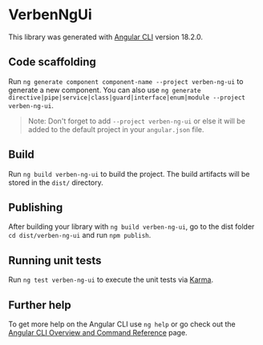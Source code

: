 # VerbenNgUi

This library was generated with [Angular CLI](https://github.com/angular/angular-cli) version 18.2.0.

## Code scaffolding

Run `ng generate component component-name --project verben-ng-ui` to generate a new component. You can also use `ng generate directive|pipe|service|class|guard|interface|enum|module --project verben-ng-ui`.
> Note: Don't forget to add `--project verben-ng-ui` or else it will be added to the default project in your `angular.json` file. 

## Build

Run `ng build verben-ng-ui` to build the project. The build artifacts will be stored in the `dist/` directory.

## Publishing

After building your library with `ng build verben-ng-ui`, go to the dist folder `cd dist/verben-ng-ui` and run `npm publish`.

## Running unit tests

Run `ng test verben-ng-ui` to execute the unit tests via [Karma](https://karma-runner.github.io).

## Further help

To get more help on the Angular CLI use `ng help` or go check out the [Angular CLI Overview and Command Reference](https://angular.dev/tools/cli) page.
